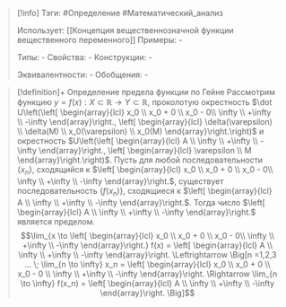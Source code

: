 > [!info]
> Тэги: #Определение #Математический_анализ   
> 
> Использует: [[Концепция вещественнозначной функции вещественного переменного]]
> Примеры: *-*
> 
> Типы: *-*
> Свойства: *-*
> Конструкции: *-*
> 
> Эквивалентности: *-*
> Обобщения: *-*

> [!definition]+ Определение предела функции по Гейне
> Рассмотрим функцию $y=f(x):X \subset \mathbb{R}\rightarrow Y \subset \mathbb{R}$, проколотую окрестность $\dot U\left(\left[ \begin{array}{lcl} x_0 \\ x_0 + 0 \\ x_0 - 0\\ \infty \\ +\infty \\ -\infty \end{array}\right., \left[ \begin{array}{lcl} \delta(\varepsilon) \\ \delta(M) \\ x_0(\varepsilon) \\ x_0(M) \end{array}\right.\right)$ и окрестность $U\left(\left[ \begin{array}{lcl} A \\ \infty \\ +\infty \\ -\infty \end{array}\right., \left[ \begin{array}{lcl} \varepsilon \\ M \end{array}\right.\right)$.  Пусть для любой последовательности $\{x_n\}$, сходящийся к $\left[ \begin{array}{lcl} x_0 \\ x_0 + 0 \\ x_0 - 0\\ \infty \\ +\infty \\ -\infty \end{array}\right.$, существует последовательность $\{f(x_n)\}$, сходящиеся к $\left[ \begin{array}{lcl} A \\ \infty \\ +\infty \\ -\infty \end{array}\right.$. Тогда число $\left[ \begin{array}{lcl} A \\ \infty \\ +\infty \\ -\infty \end{array}\right.$ является пределом. 
> $$\lim_{x \to \left[ \begin{array}{lcl} x_0 \\ x_0 + 0 \\ x_0 - 0\\ \infty \\ +\infty \\ -\infty \end{array}\right.} f(x) = \left[ \begin{array}{lcl} A \\ \infty \\ +\infty \\ -\infty \end{array}\right. \Leftrightarrow \Big[n =1,2,3 ... \; \lim_{n \to \infty} x_n = \left[ \begin{array}{lcl} x_0 \\ x_0 + 0 \\ x_0 - 0 \\ \infty \\ +\infty \\ -\infty \end{array}\right. \Rightarrow \lim_{n \to \infty} f(x_n) = \left[ \begin{array}{lcl} A \\ \infty \\ +\infty \\ -\infty \end{array}\right. \Big]$$